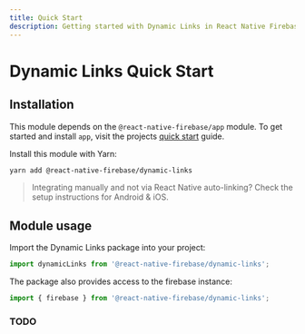 ```yaml
---
title: Quick Start
description: Getting started with Dynamic Links in React Native Firebase
---
```


# Dynamic Links Quick Start

## Installation

This module depends on the `@react-native-firebase/app` module. To get started and install `app`,
visit the projects [quick start](/quick-start) guide. 

Install this module with Yarn:

```bash
yarn add @react-native-firebase/dynamic-links
```

> Integrating manually and not via React Native auto-linking? Check the setup instructions for <Anchor version group href="/android">Android</Anchor> & <Anchor version group href="/ios">iOS</Anchor>.

## Module usage

Import the Dynamic Links package into your project:

```js
import dynamicLinks from '@react-native-firebase/dynamic-links';
```

The package also provides access to the firebase instance:

```js
import { firebase } from '@react-native-firebase/dynamic-links';
```

### TODO
